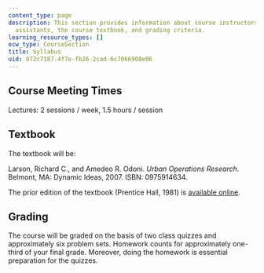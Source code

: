 ```yaml
---
content_type: page
description: This section provides information about course instructors and teaching
  assistants, the course textbook, and grading criteria.
learning_resource_types: []
ocw_type: CourseSection
title: Syllabus
uid: 972c7187-4f7e-fb26-2cad-6c7066908e06
---
```


Course Meeting Times
--------------------

Lectures: 2 sessions / week, 1.5 hours / session

Textbook
--------

The textbook will be:

Larson, Richard C., and Amedeo R. Odoni. _Urban Operations Research_. Belmont, MA: Dynamic Ideas, 2007. ISBN: 0975914634.

The prior edition of the textbook (Prentice Hall, 1981) is [available online](http://web.mit.edu/urban_or_book/www/book/index.html).

Grading
-------

The course will be graded on the basis of two class quizzes and approximately six problem sets. Homework counts for approximately one-third of your final grade. Moreover, doing the homework is essential preparation for the quizzes.